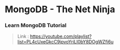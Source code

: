 # MongoDB - The Net Ninja

### Learn MongoDB Tutorial

> Link : https://youtube.com/playlist?list=PL4cUxeGkcC9jpvoYriLI0bY8DOgWZfi6u

